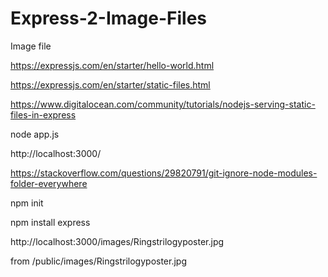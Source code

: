 # Express-2-Image-Files
Image file

https://expressjs.com/en/starter/hello-world.html

https://expressjs.com/en/starter/static-files.html

https://www.digitalocean.com/community/tutorials/nodejs-serving-static-files-in-express

node app.js

http://localhost:3000/

https://stackoverflow.com/questions/29820791/git-ignore-node-modules-folder-everywhere

npm init

npm install express

http://localhost:3000/images/Ringstrilogyposter.jpg

from /public/images/Ringstrilogyposter.jpg
